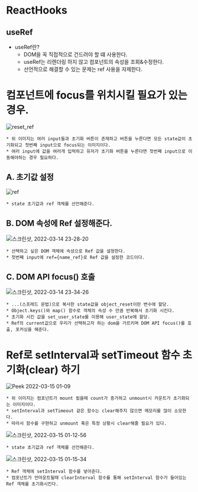 # ReactHooks
  ## useRef

  * useRef란?
    * DOM을 꼭 직접적으로 건드려야 할 떄 사용한다.
    * useRef는 리렌더링 하지 않고 컴포넌트의 속성을 조회&수정한다.
    * 선언적으로 해결할 수 있는 문제는 ref 사용을 자제한다.


  # 컴포넌트에 focus를 위치시킬 필요가 있는 경우.
    
 ![reset_ref](https://user-images.githubusercontent.com/94499416/158188675-322167cc-4a07-45de-bccb-6a2e2b23e93c.gif)
    
    * 위 이미지는 여러 input들과 초기화 버튼이 존재하고 버튼을 누른다면 모든 state값이 초기화되고 첫번째 input으로 focus되는 이미지이다.
    * 여러 input에 값을 여러개 입력하고 유저가 초기화 버튼을 누른다면 첫번째 input으로 이동해야하는 경우 필요하다.
    
  ## A. 초기값 설정
  
  ![ref](https://user-images.githubusercontent.com/94499416/158192644-d6f8f507-7ff8-4985-96eb-74ac84b739ac.png)
  
    * state 초기값과 ref 객체를 선언해준다.
    
  ## B. DOM 속성에 Ref 설정해준다.
  
  ![스크린샷, 2022-03-14 23-28-20](https://user-images.githubusercontent.com/94499416/158193333-5edf66d9-3e1b-4d97-9fac-56224e106a27.png)

    * 선택하고 싶은 DOM 객체에 속성으로 Ref 값을 설정한다.
    * 첫번째 input에 ref={name_ref}로 Ref 값을 설정한 코드이다.
    
  ## C. DOM API focus() 호출
  
  ![스크린샷, 2022-03-14 23-34-26](https://user-images.githubusercontent.com/94499416/158194515-c2f5f7a2-2c7d-40c1-85ca-6bb9ee895bcc.png)
  
    * ...(스프레드 문법)으로 복사한 state값을 object_reset이란 변수에 할당.
    * Object.keys()와 map() 함수로 객체의 속성 수 만큼 반복해서 초기화 시킨다.
    * 초기화 시킨 값을 set_user_state를 이용해 user_state에 할당.
    * Ref의 current값으로 우리가 선택하고자 하는 dom을 가르키며 DOM API focus()를 호출, 포커싱을 해준다.
    
 # Ref로 setInterval과 setTimeout 함수 초기화(clear) 하기
 
 ![Peek 2022-03-15 01-09](https://user-images.githubusercontent.com/94499416/158213682-07833bfb-14dd-4ed8-a88e-5c25d2aaa2ef.gif)
 
    * 위 이미지는 컴포넌트가 mount 됬을때 count가 증가하고 unmount시 카운트가 초기화되는 이미지이다.
    * setInterval과 setTimeout 같은 함수는 clear해주지 않으면 메모리를 많이 소모한다.
    * 따라서 함수를 구현하고 unmount 혹은 특정 상황시 clear해줄 필요가 있다.
    
 ![스크린샷, 2022-03-15 01-12-56](https://user-images.githubusercontent.com/94499416/158214522-878e9800-ad74-4c0d-8dbf-079a5c37c156.png)
 
    * state 초기값과 ref 객체를 선언해준다.
 
 ![스크린샷, 2022-03-15 01-15-34](https://user-images.githubusercontent.com/94499416/158214876-4754e897-1130-4bff-a239-62d8989ea909.png)
 
    * Ref 객체에 setInterval 함수를 넣어준다.
    * 컴포넌트가 언마운트될때 clearInterval 함수를 통해 setInterval 함수가 들어있는 Ref 객체를 초기화시킨다. 

